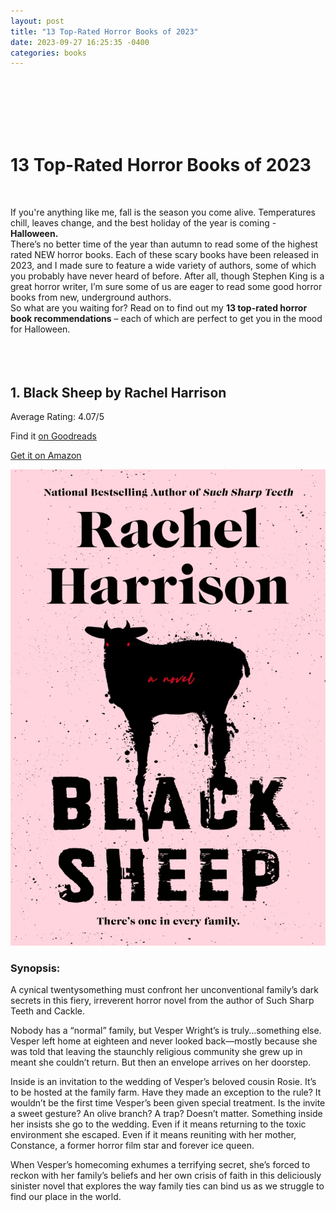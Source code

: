 ```yaml
---
layout: post
title: "13 Top-Rated Horror Books of 2023"
date: 2023-09-27 16:25:35 -0400
categories: books
---
```


<br/><br/><br/><br/><br/>

# 13 Top-Rated Horror Books of 2023

<br/>

If you're anything like me, fall is the season you come alive. Temperatures chill, leaves change, and the best holiday of the year is coming - **Halloween.**
<br/>
There’s no better time of the year than autumn to read some of the highest rated NEW horror books. Each of these scary books have been released in 2023, and I made sure to feature a wide variety of authors, some of which you probably have never heard of before. After all, though Stephen King is a great horror writer, I’m sure some of us are eager to read some good horror books from new, underground authors.
<br/>
So what are you waiting for? Read on to find out my **13 top-rated horror book recommendations** – each of which are perfect to get you in the mood for Halloween.
<br/><br/>
<br/><br/>

## 1. Black Sheep by Rachel Harrison

Average Rating: 4.07/5

Find it [on Goodreads](https://www.goodreads.com/book/show/69704909-black-sheep)

[Get it on Amazon](https://amzn.to/3QrVHxO)

[![Black Sheep by Rachel Harrison book cover; best new 2023 scary horror books to get ready for halloween book blog](/img/blacksheep.webp "Black Sheep by Rachel Harrison")](https://amzn.to/3QrVHxO)

### Synopsis:

A cynical twentysomething must confront her unconventional family’s dark secrets in this fiery, irreverent horror novel from the author of Such Sharp Teeth and Cackle.

Nobody has a “normal” family, but Vesper Wright’s is truly…something else. Vesper left home at eighteen and never looked back—mostly because she was told that leaving the staunchly religious community she grew up in meant she couldn’t return. But then an envelope arrives on her doorstep.

Inside is an invitation to the wedding of Vesper’s beloved cousin Rosie. It’s to be hosted at the family farm. Have they made an exception to the rule? It wouldn’t be the first time Vesper’s been given special treatment. Is the invite a sweet gesture? An olive branch? A trap? Doesn’t matter. Something inside her insists she go to the wedding. Even if it means returning to the toxic environment she escaped. Even if it means reuniting with her mother, Constance, a former horror film star and forever ice queen.

When Vesper’s homecoming exhumes a terrifying secret, she’s forced to reckon with her family’s beliefs and her own crisis of faith in this deliciously sinister novel that explores the way family ties can bind us as we struggle to find our place in the world.
